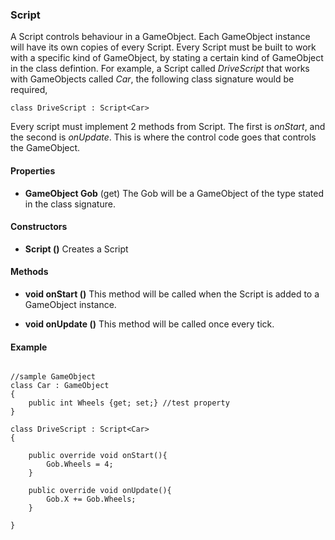 ### Script

A Script controls behaviour in a GameObject. Each GameObject instance will have its own copies of every Script. Every Script must be built to work with a specific kind of GameObject, by stating a certain kind of GameObject in the class defintion. For example, a Script called *DriveScript* that works with GameObjects called *Car*, the following class signature would be required,
```
class DriveScript : Script<Car>
```

Every script must implement 2 methods from Script. The first is *onStart*, and the second is *onUpdate*. This is where the control code goes that controls the GameObject.

#### Properties

* **GameObject Gob**		(get)
	The Gob will be a GameObject of the type stated in the class signature. 

#### Constructors

* **Script ()**
	Creates a Script

#### Methods

* **void onStart ()**
	This method will be called when the Script is added to a GameObject instance. 

* **void onUpdate ()**
	This method will be called once every tick.

#### Example

```

//sample GameObject
class Car : GameObject
{
	public int Wheels {get; set;} //test property
}

class DriveScript : Script<Car>
{

	public override void onStart(){
		Gob.Wheels = 4;
	}

	public override void onUpdate(){
		Gob.X += Gob.Wheels;
	}

}

```